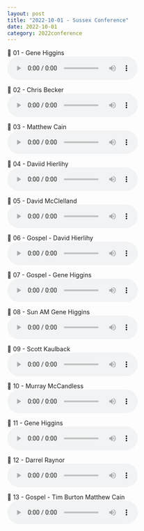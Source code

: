 ```yaml
---
layout: post
title: "2022-10-01 - Sussex Conference"
date: 2022-10-01
category: 2022conference
---
```


<p>
🎵 01 - Gene Higgins <br>
<audio controls>
  <source src="https://archive.org/download/2022-gospel-conference-audio/2022-10%20-%20Sussex%20Conference/Sussex01-Gene-Higgins.mp3" type="audio/mpeg">
  Your browser does not support the audio element.
</audio>
</p>
<p>
🎵 02 - Chris Becker <br>
<audio controls>
  <source src="https://archive.org/download/2022-gospel-conference-audio/2022-10%20-%20Sussex%20Conference/Sussex02-Chris-Becker.mp3" type="audio/mpeg">
  Your browser does not support the audio element.
</audio>
</p>
<p>
🎵 03 - Matthew Cain <br>
<audio controls>
  <source src="https://archive.org/download/2022-gospel-conference-audio/2022-10%20-%20Sussex%20Conference/Sussex03-Matthew-Cain.mp3" type="audio/mpeg">
  Your browser does not support the audio element.
</audio>
</p>
<p>
🎵 04 - Daviid Hierlihy <br>
<audio controls>
  <source src="https://archive.org/download/2022-gospel-conference-audio/2022-10%20-%20Sussex%20Conference/Sussex04-Daviid-Hierlihy.mp3" type="audio/mpeg">
  Your browser does not support the audio element.
</audio>
</p>
<p>
🎵 05 - David McClelland <br>
<audio controls>
  <source src="https://archive.org/download/2022-gospel-conference-audio/2022-10%20-%20Sussex%20Conference/Sussex05-David-McClelland.mp3" type="audio/mpeg">
  Your browser does not support the audio element.
</audio>
</p>
<p>
🎵 06 - Gospel - David Hierlihy <br>
<audio controls>
  <source src="https://archive.org/download/2022-gospel-conference-audio/2022-10%20-%20Sussex%20Conference/Sussex06-Gospel-David-Hierlihy.mp3" type="audio/mpeg">
  Your browser does not support the audio element.
</audio>
</p>
<p>
🎵 07 - Gospel - Gene Higgins <br>
<audio controls>
  <source src="https://archive.org/download/2022-gospel-conference-audio/2022-10%20-%20Sussex%20Conference/Sussex07-Gospel-Gene-Higgins.mp3" type="audio/mpeg">
  Your browser does not support the audio element.
</audio>
</p>
<p>
🎵 08 - Sun AM Gene Higgins <br>
<audio controls>
  <source src="https://archive.org/download/2022-gospel-conference-audio/2022-10%20-%20Sussex%20Conference/Sussex08-Sun-AM-Gene-Higgins.mp3" type="audio/mpeg">
  Your browser does not support the audio element.
</audio>
</p>
<p>
🎵 09 - Scott Kaulback <br>
<audio controls>
  <source src="https://archive.org/download/2022-gospel-conference-audio/2022-10%20-%20Sussex%20Conference/Sussex09-Scott-Kaulback.mp3" type="audio/mpeg">
  Your browser does not support the audio element.
</audio>
</p>
<p>
🎵 10 - Murray McCandless <br>
<audio controls>
  <source src="https://archive.org/download/2022-gospel-conference-audio/2022-10%20-%20Sussex%20Conference/Sussex10-Murray-McCandless.mp3" type="audio/mpeg">
  Your browser does not support the audio element.
</audio>
</p>
<p>
🎵 11 - Gene Higgins <br>
<audio controls>
  <source src="https://archive.org/download/2022-gospel-conference-audio/2022-10%20-%20Sussex%20Conference/Sussex11-Gene-Higgins.mp3" type="audio/mpeg">
  Your browser does not support the audio element.
</audio>
</p>
<p>
🎵 12 - Darrel Raynor <br>
<audio controls>
  <source src="https://archive.org/download/2022-gospel-conference-audio/2022-10%20-%20Sussex%20Conference/Sussex12-Darrel-Raynor.mp3" type="audio/mpeg">
  Your browser does not support the audio element.
</audio>
</p>
<p>
🎵 13 - Gospel - Tim Burton Matthew Cain <br>
<audio controls>
  <source src="https://archive.org/download/2022-gospel-conference-audio/2022-10%20-%20Sussex%20Conference/Sussex13-Gospel-Tim-Burton-Matthew-Cain.mp3" type="audio/mpeg">
  Your browser does not support the audio element.
</audio>
</p>
